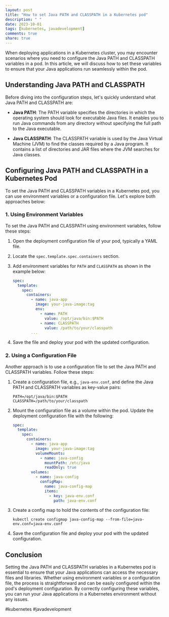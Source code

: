 ```yaml
---
layout: post
title: "How to set Java PATH and CLASSPATH in a Kubernetes pod"
description: " "
date: 2023-10-01
tags: [kubernetes, javadevelopment]
comments: true
share: true
---
```


When deploying applications in a Kubernetes cluster, you may encounter scenarios where you need to configure the Java PATH and CLASSPATH variables in a pod. In this article, we will discuss how to set these variables to ensure that your Java applications run seamlessly within the pod.

## Understanding Java PATH and CLASSPATH

Before diving into the configuration steps, let's quickly understand what Java PATH and CLASSPATH are:

* **Java PATH**: The PATH variable specifies the directories in which the operating system should look for executable Java files. It enables you to run Java commands from any directory without specifying the full path to the Java executable.

* **Java CLASSPATH**: The CLASSPATH variable is used by the Java Virtual Machine (JVM) to find the classes required by a Java program. It contains a list of directories and JAR files where the JVM searches for Java classes.

## Configuring Java PATH and CLASSPATH in a Kubernetes Pod

To set the Java PATH and CLASSPATH variables in a Kubernetes pod, you can use environment variables or a configuration file. Let's explore both approaches below:

### 1. Using Environment Variables

To set the Java PATH and CLASSPATH using environment variables, follow these steps:

1. Open the deployment configuration file of your pod, typically a YAML file.
2. Locate the `spec.template.spec.containers` section.
3. Add environment variables for `PATH` and `CLASSPATH` as shown in the example below:

   ```yaml
   spec:
     template:
       spec:
         containers:
           - name: java-app
             image: your-java-image:tag
             env:
               - name: PATH
                 value: /opt/java/bin:$PATH
               - name: CLASSPATH
                 value: /path/to/your/classpath
           ...
   ```

4. Save the file and deploy your pod with the updated configuration.

### 2. Using a Configuration File

Another approach is to use a configuration file to set the Java PATH and CLASSPATH variables. Follow these steps:

1. Create a configuration file, e.g., `java-env.conf`, and define the Java PATH and CLASSPATH variables as key-value pairs:

   ```properties
   PATH=/opt/java/bin:$PATH
   CLASSPATH=/path/to/your/classpath
   ```

2. Mount the configuration file as a volume within the pod. Update the deployment configuration file with the following:

   ```yaml
   spec:
     template:
       spec:
         containers:
           - name: java-app
             image: your-java-image:tag
             volumeMounts:
               - name: java-config
                 mountPath: /etc/java
                 readOnly: true
           volumes:
             - name: java-config
               configMap:
                 name: java-config-map
                 items:
                   - key: java-env.conf
                     path: java-env.conf
   ```

3. Create a config map to hold the contents of the configuration file:

   ```shell
   kubectl create configmap java-config-map --from-file=java-env.conf=java-env.conf
   ```

4. Save the configuration file and deploy your pod with the updated configuration.

## Conclusion

Setting the Java PATH and CLASSPATH variables in a Kubernetes pod is essential to ensure that your Java applications can access the necessary files and libraries. Whether using environment variables or a configuration file, the process is straightforward and can be easily configured within the pod's deployment configuration. By correctly configuring these variables, you can run your Java applications in a Kubernetes environment without any issues.

#kubernetes #javadevelopment